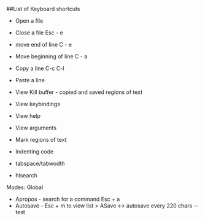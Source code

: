 ##List of Keyboard shortcuts

* Open a file
* Close a file  Esc - e
* move end of line C - e
* Move beginning of line C - a
* Copy a line  C-c C-l
* Paste a line
* View Kill buffer - copied and saved regions of text
* View keybindings
* View help
* View arguments
* Mark regions of text
* Indenting code

* tabspace/tabwodth
* hlsearch

Modes:
Global

* Apropos - search for a command Esc + a
* Autosave - Esc + m <Tab> to view list > ASave <-> autosave every 220 chars
--
test